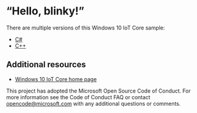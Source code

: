 # “Hello, blinky!”

There are multiple versions of this Windows 10 IoT Core sample:

*	[C#](CPP/README.md)
*	[C++](CS/README.md)

## Additional resources
* [Windows 10 IoT Core home page](https://developer.microsoft.com/en-us/windows/iot/)

This project has adopted the Microsoft Open Source Code of Conduct. For more information see the Code of Conduct FAQ or contact <opencode@microsoft.com> with any additional questions or comments.
